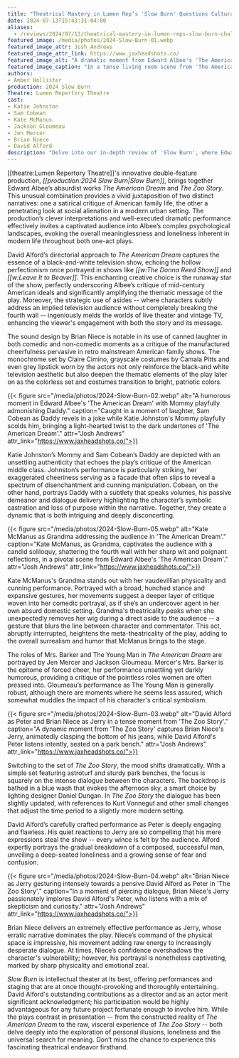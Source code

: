 ```yaml
---
title: "Theatrical Mastery in Lumen Rep’s 'Slow Burn' Questions Cultural Constructs"
date: 2024-07-13T15:43:31-04:00
aliases:
  - /reviews/2024/07/13/theatrical-mastery-in-lumen-reps-slow-burn-challenges-societal-facades/
featured_image: /media/photos/2024-Slow-Burn-01.webp
featured_image_attr: Josh Andrews
featured_image_attr_link: https://www.jaxheadshots.co/
featured_image_alt: "A dramatic moment from Edward Albee's 'The American Dream' showing characters Grandma, Mrs. Barker, Daddy and Mommy engaging in a tense conversation."
featured_image_caption: "In a tense living room scene from 'The American Dream', Grandma (Kate McManus) sits sternly beside Mrs. Barker (Jen Mercer), who argues with Mommy (Katie Johnston) while Daddy (Sam Cobean) cowers in fear and irritation between them."
authors:
- Amber Hollister
production: 2024 Slow Burn
Theatre: Lumen Repertory Theatre
cast: 
- Katie Johnston
- Sam Cobean
- Kate McManus
- Jackson Gloumeau
- Jen Mercer
- Brian Niece
- David Alford
description: "Delve into our in-depth review of 'Slow Burn', where Edward Albee's 'The American Dream' and 'The Zoo Story' converge to challenge and entertain, revealing the stark realities beneath societal facades."
---
```

[[theatre:Lumen Repertory Theatre]]'s innovative double-feature production, *[[production:2024 Slow Burn|Slow Burn]]*, brings together Edward Albee’s absurdist works *The American Dream* and *The Zoo Story*. This unusual combination provides a vivid juxtaposition of two distinct narratives: one a satirical critique of American family life, the other a penetrating look at social alienation in a modern urban setting. The production’s clever interpretations and well-executed dramatic performance effectively invites a captivated audience into Albee’s complex psychological landscapes, evoking the overall meaninglessness and loneliness inherent in modern life throughout both one-act plays.<!--more-->

David Alford’s directorial approach to *The American Dream* captures the essence of a black-and-white television show, echoing the hollow perfectionism once portrayed in shows like *[[w:The Donna Reed Show]]* and *[[w:Leave It to Beaver]]*. This enchanting creative choice is the runaway star of the show, perfectly underscoring Albee’s critique of mid-century American ideals and significantly amplifying the thematic message of the play. Moreover, the strategic use of asides -- where characters subtly address an implied television audience without completely breaking the fourth wall -- ingeniously melds the worlds of live theater and vintage TV, enhancing the viewer's engagement with both the story and its message. 

The sound design by Brian Niece is notable in its use of canned laughter in both comedic and non-comedic moments as a critique of the manufactured cheerfulness pervasive in retro mainstream American family shows. The monochrome set by Claire Cimino, grayscale costumes by Camala Pitts and even grey lipstick worn by the actors not only reinforce the black-and white television aesthetic but also deepen the thematic elements of the play later on as the colorless set and costumes transition to bright, patriotic colors.

{{< figure src="/media/photos/2024-Slow-Burn-02.webp" alt="A humorous moment in Edward Albee's 'The American Dream' with Mommy playfully admonishing Daddy." caption="Caught in a moment of laughter, Sam Cobean as Daddy revels in a joke while Katie Johnston's Mommy playfully scolds him, bringing a light-hearted twist to the dark undertones of 'The American Dream'." attr="Josh Andrews" attr_link="https://www.jaxheadshots.co/">}}

Katie Johnston’s Mommy and Sam Cobean’s Daddy are depicted with an unsettling authenticity that echoes the play’s critique of the American middle class. Johnston’s performance is particularly striking, her exaggerated cheeriness serving as a facade that often slips to reveal a spectrum of disenchantment and cunning manipulation. Cobean, on the other hand, portrays Daddy with a subtlety that speaks volumes, his passive demeanor and dialogue delivery highlighting the character’s symbolic castration and loss of purpose within the narrative. Together, they create a dynamic that is both intriguing and deeply disconcerting.

{{< figure src="/media/photos/2024-Slow-Burn-05.webp" alt="Kate McManus as Grandma addressing the audience in 'The American Dream'." caption="Kate McManus, as Grandma, captivates the audience with a candid soliloquy, shattering the fourth wall with her sharp wit and poignant reflections, in a pivotal scene from Edward Albee's 'The American Dream'." attr="Josh Andrews" attr_link="https://www.jaxheadshots.co/">}}

Kate McManus's Grandma stands out with her vaudevillian physicality and cunning performance. Portrayed with a broad, hunched stance and expansive gestures, her movements suggest a deeper layer of critique woven into her comedic portrayal, as if she’s an undercover agent in her own absurd domestic setting. Grandma's theatricality peaks when she unexpectedly removes her wig during a direct aside to the audience -- a gesture that blurs the line between character and commentator. This act, abruptly interrupted, heightens the meta-theatricality of the play, adding to the overall surrealism and humor that McManus brings to the stage.

The roles of Mrs. Barker and The Young Man in *The American Dream* are portrayed by Jen Mercer and Jackson Gloumeau. Mercer's Mrs. Barker is the epitome of forced cheer, her performance unsettling yet darkly humorous, providing a critique of the pointless roles women are often pressed into. Gloumeau’s performance as The Young Man is generally robust, although there are moments where he seems less assured, which somewhat muddles the impact of his character's critical symbolism.

{{< figure src="/media/photos/2024-Slow-Burn-03.webp" alt="David Alford as Peter and Brian Niece as Jerry in a tense moment from 'The Zoo Story'." caption="A dynamic moment from 'The Zoo Story' captures Brian Niece's Jerry, animatedly clasping the bottom of his jeans, while David Alford's Peter listens intently, seated on a park bench." attr="Josh Andrews" attr_link="https://www.jaxheadshots.co/">}}

Switching to the set of *The Zoo Story*, the mood shifts dramatically. With a simple set featuring astroturf and sturdy park benches, the focus is squarely on the intense dialogue between the characters. The backdrop is bathed in a blue wash that evokes the afternoon sky, a smart choice by lighting designer Daniel Dungan. In *The Zoo Story* the dialogue has been slightly updated, with references to Kurt Vonnegut and other small changes that adjust the time period to a slightly more modern setting.

David Alford’s carefully crafted performance as Peter is deeply engaging and flawless. His quiet reactions to Jerry are so compelling that his mere expressions steal the show -- every wince is felt by the audience. Alford expertly portrays the gradual breakdown of a composed, successful man, unveiling a deep-seated loneliness and a growing sense of fear and confusion. 

{{< figure src="/media/photos/2024-Slow-Burn-04.webp" alt="Brian Niece as Jerry gesturing intensely towards a pensive David Alford as Peter in 'The Zoo Story'." caption="In a moment of piercing dialogue, Brian Niece's Jerry passionately implores David Alford's Peter, who listens with a mix of skepticism and curiosity." attr="Josh Andrews" attr_link="https://www.jaxheadshots.co/">}}

Brian Niece delivers an extremely effective performance as Jerry, whose erratic narrative dominates the play. Niece’s command of the physical space is impressive, his movement adding raw energy to increasingly desperate dialogue. At times, Niece’s confidence overshadows the character's vulnerability; however, his portrayal is nonetheless captivating, marked by sharp physicality and emotional zeal.

*Slow Burn* is intellectual theater at its best, offering performances and staging that are at once thought-provoking and thoroughly entertaining. David Alford's outstanding contributions as a director and as an actor merit significant acknowledgment; his participation would be highly advantageous for any future project fortunate enough to involve him. While the plays contrast in presentation -- from the constructed reality of *The American Dream* to the raw, visceral experience of *The Zoo Story* -- both delve deeply into the exploration of personal illusions, loneliness and the universal search for meaning. Don’t miss the chance to experience this fascinating theatrical endeavor firsthand.